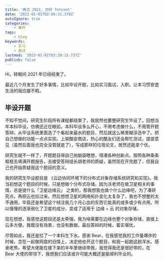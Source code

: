 ```yaml
---
title: '再见 2021, 你好 Tencent'
date: '2022-01-01T02:56:31.378Z'
autoIgnore: true
categories:
    - 事件
tags:
    - blog
keywords:
    - 实习
    - 面试
lastmod: '2022-01-01T03:20:15.737Z'
publish: false
---
```


Hi，转眼间 2021 年已经结束了。

最近几个月发生了好多事情，比如毕设开题，比如实习面试，入职。让本习惯安逸生活的我应接不暇。

## 毕设开题

不知不觉间，研究生阶段所有课程都结束了，我居然也要整研究生毕设了。回想当年本科毕设，仿佛还近在眼前。本科毕设多么开心，不用考虑做什么，不用管开题答辩，从毕设系统里面选了个看起来最水的题目，然后就这么稀里糊涂选中了。把自己想做的功能一点点实现。上架酷安商店，热心的酷友们还会帮忙测试，提提意见（虽然后面我也完全没管就是了），写成那样的垃圾论文，居然还能拿个优。

研究生就不一样了，开题题目得自己拍脑袋瞎想，得凑各种创新点。按照各种条条框框去填满开题报告，去接受答辩组长胡老师的质疑，虽然现在开完题了，但我自己也开始质疑我这个题目的意义。

我的研究生毕设题目是 《云边协同环境下的分布式对象存储系统研究和实现》。我当初想这个题目的时候，只是想做个分布式存储。因为沃老师在做卫星相关的事情，总是提什么「卫星边缘云」 之类的，那我想我也做个什么边缘吧，为了凑研究点，再把云也拉过来。然后想想卫星的网络拓扑变化太复杂了，我也不想整的太不通用，毕竟还是希望这个倾注我几个月心血的东西它能真的或多或少有点用。所以慢慢的逐渐弱化了卫星的成分，变成了适用于 边缘 + 云 的对象存储。

现在想想，我感觉这题目还是太牵强，我为啥需要在边缘也整个对象存储，直接上云多方便。我既没有场景，也没有数据，最后答辩的时候，着实堪忧。

尽管如此，我还是拉了一个本科生下水。感谢 Bear，在我感觉我的工作量爆炸的时候，念在一起做网盘的旧情上，决定他也开这个题目，和我一起趟这趟浑水。感谢老熊，希望大佬能在接下来的半年里继续带我，我觉得我还是很好带的，在 Bear 大佬的带领下，我想我们应该或许可能大概还是能顺利毕业的。


